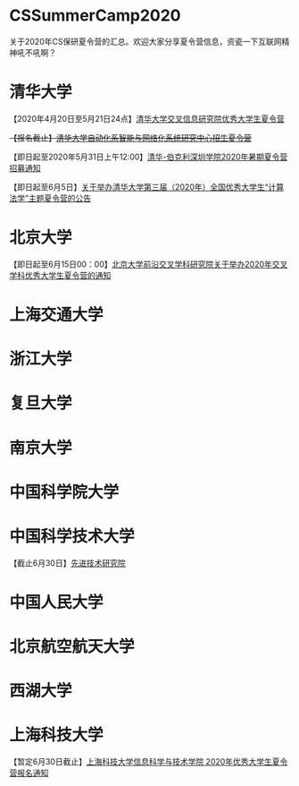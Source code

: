 # CSSummerCamp2020
关于2020年CS保研夏令营的汇总。欢迎大家分享夏令营信息，资瓷一下互联网精神吼不吼啊？


# 清华大学
【2020年4月20日至5月21日24点】[清华大学交叉信息研究院优秀大学生夏令营](https://admission.iiis.tsinghua.edu.cn/2020/contact.php)

~~【报名截止】[清华大学自动化系智能与网络化系统研究中心招生夏令营](https://www.wjx.cn/m/64524902.aspx)~~

【即日起至2020年5月31日上午12:00】[清华-伯克利深圳学院2020年暑期夏令营招募通知](https://www.tbsi.edu.cn/index.php?s=/cms/index/detail/id/1398.html)

【即日起至6月5日】[关于举办清华大学第三届（2020年）全国优秀大学生“计算法学”主题夏令营的公告](http://www.law.tsinghua.edu.cn/publish/law/3568/2020/20200515164740201892816/20200515164740201892816_.html)
# 北京大学

【即日起至6月15日00：00】[北京大学前沿交叉学科研究院关于举办2020年交叉学科优秀大学生夏令营的通知](http://www.aais.pku.edu.cn/tongzhi/shownews.php?lang=cn&id=976)

# 上海交通大学

# 浙江大学

# 复旦大学

# 南京大学

# 中国科学院大学

# 中国科学技术大学

【截止6月30日】[先进技术研究院](https://iat.ustc.edu.cn/new_notice/2416.html)

# 中国人民大学

# 北京航空航天大学

# 西湖大学

# 上海科技大学
【暂定6月30日截止】[上海科技大学信息科学与技术学院 2020年优秀大学生夏令营报名通知](http://sist.shanghaitech.edu.cn/2020/0430/c2825a51766/page.htm)

